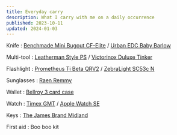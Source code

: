 ```yaml
---
title: Everyday carry
description: What I carry with me on a daily occurrence
published: 2023-10-11
updated: 2024-01-03
---
```


Knife
: [Benchmade Mini Bugout CF-Elite][bugout] / [Urban EDC Baby Barlow][barlow]

Multi-tool
: [Leatherman Style PS][stylePs] / [Victorinox Duluxe Tinker][tinker]

Flashlight
: [Prometheus Ti Beta QRV2][betaQRV2] / [ZebraLight SC53c N][zebralightSC53c]

Sunglasses
: [Raen Remmy][remmy]

Wallet
: [Bellroy 3 card case][3cardCase]

Watch
: [Timex GMT][gmt] / [Apple Watch SE][appleWatch]

Keys
: [The James Brand Midland][keys]

First aid
: Boo boo kit

[bugout]: https://www.benchmade.com/products/533bk-2-mini-bugout
[barlow]: https://urbanedcsupply.com/products/baby-barlow
[betaQRV2]: https://darksucks.com/products/beta-qrv2-titanium
[zebralightSC53c]: https://www.zebralight.com/SC53c-N-Neutral-White-High-CRI-AA-Flashlight_p_249.html
[remmy]: https://raen.com/collections/collection-remmy
[appleWatch]: https://www.apple.com/apple-watch-se/
[3cardCase]: https://bellroy.com/products/phone-case-3-card
[gmt]: https://www.timex.com/q-timex-gmt-38mm-stainless-steel-bracelet-watch/Q-Timex-GMT-38mm-Stainless-Steel-Bracelet-Watch.html
[keys]: https://thejamesbrand.com/products/the-midland?variant=39293459005510
[stylePs]: https://www.leatherman.com/style-ps-25.html
[tinker]: https://www.victorinox.com/us/en/Products/Swiss-Army-Knives/Medium-Pocket-Knives/Deluxe-Tinker/p/1.4723
